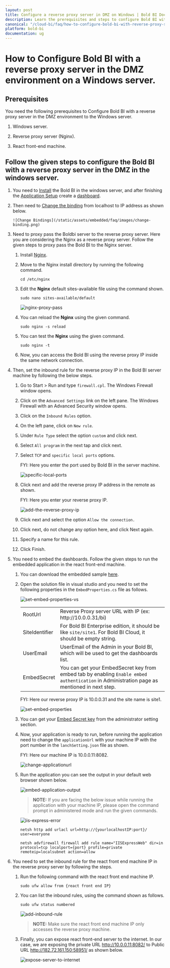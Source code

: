 ```yaml
---
layout: post
title: Configure a reverse proxy server in DMZ on Windows | Bold BI Docs
description: Learn the prerequisites and steps to configure Bold BI with a reverse proxy server in the DMZ environment on a Windows server.
canonical: "/cloud-bi/faq/how-to-configure-bold-bi-with-reverse-proxy-server-in-dmz-environment/"
platform: bold-bi
documentation: ug
---
```



# How to Configure Bold BI with a reverse proxy server in the DMZ environment on a Windows server.

## Prerequisites

You need the following prerequisites to Configure Bold BI with a reverse proxy server in the DMZ environment to the Windows server.

1. Windows server.

2. Reverse proxy server (Nginx).

3. React front-end machine.

## Follow the given steps to configure the Bold BI with a reverse proxy server in the DMZ in the windows server.

1. You need to  [Install](https://help.boldbi.com/embedded-bi/setup/deploying-in-windows/installation-and-deployment/) the Bold BI in the windows server, and after finishing the [Application Setup](https://help.boldbi.com/embedded-bi/application-startup/) create a [dashboard](https://help.boldbi.com/embedded-bi/getting-started/quick-start/).


2. Then need to [Change the binding](https://help.boldbi.com/embedded-bi/faq/how-to-change-binding-in-bold-bi-embedded/) from localhost to IP address as shown below.

       ![Change Bindings](/static/assets/embedded/faq/images/change-binding.png)

    
3. Need to proxy pass the Boldbi server to the reverse proxy server. Here you are considering the Nginx as a reverse proxy server. Follow the given steps to proxy pass the Bold BI to the Nginx server.
   
    1. Install [Nginx](https://www.digitalocean.com/community/tutorials/how-to-install-nginx-on-centos-8).

    2. Move to the Nginx install directory by running the following command.
        
        ~~~shell
        cd /etc/nginx
        ~~~ 
    3. Edit the **Nginx** default sites-available file using the command shown.

        ~~~shell
        sudo nano sites-available/default
        ~~~

        ![nginx-proxy-pass](/static/assets/embedded/faq/images/nginx-proxy-pass.png)

    4. You can reload the **Nginx** using the given command.

        ~~~shell
        sudo nginx -s reload
        ~~~
    
    5. You can test the **Nginx** using the given command.

        ~~~shell
        sudo nginx -t
        ~~~

    6. Now, you can access the Bold BI using the reverse proxy IP inside the same network connection. 

   
4. Then, set the inbound rule for the reverse proxy IP in the Bold BI server machine by following the below steps.

    1. Go to Start > Run and type `firewall.cpl`. The Windows Firewall window opens.

    2. Click on the `Advanced Settings` link on the left pane. The Windows Firewall with an Advanced Security window opens.

    3. Click on the `Inbound Rules` option.

    4. On the left pane, click on `New rule`.

    5. Under `Rule Type` select the option `custom` and click next.

    6. Select `All program` in the next tap and click next.

    7. Select `TCP` and `specific local ports` options.

        FYI: Here you enter the port used by Bold BI in the server machine.

        ![specific-local-ports](/static/assets/embedded/faq/images/specific-local-ports.png)

    8. Click next and add the reverse proxy IP address in the remote as shown.

        FYI: Here you enter your reverse proxy IP.

        ![add-the-reverse-proxy-ip](/static/assets/embedded/faq/images/add-the-reverse-proxy-ip.png)

    9. Click next and select the option `Allow the connection.`

    10. Click next, do not change any option here, and click Next again.

    11. Specify a name for this rule.

    12. Click Finish.


5. You need to embed the dashboards. Follow the given steps to run the embedded application in the react front-end machine.

    1. You can download the embedded sample [here](https://onpremise-demo.boldbi.com/getting-started/asp-net-core/sample.zip?_gl=1*6o0c72*_ga*NTYxNDY4NzE5LjE2NDczMjkxNDg.*_ga_SRXJZD7EME*MTY0NzM0MzA4OC4zLjAuMTY0NzM0MzA4OS4w).

    2. Open the solution file in visual studio and you need to set the following properties in the `EmbedProperties.cs` file as follows.

        ![set-embed-properties-vs](/static/assets/embedded/faq/images/set-embed-properties-vs.png)

        <meta charset="utf-8"/>
            <table>
            <tbody>
                <tr>
                    <td align="left">RootUrl</td>
                    <td align="left">Reverse Proxy server URL with IP (ex: http://10.0.0.31/bi)</td>
                </tr>
                <tr>
                    <td align="left">SiteIdentifier</td>
                    <td align="left">For Bold BI Enterprise edition, it should be like <code>site/site1</code>. For Bold BI Cloud, it should be empty string.</td>
                </tr>
                <tr>
                    <td align="left">UserEmail</td>
                    <td align="left">UserEmail of the Admin in your Bold BI, which will be used to get the dashboards list.</td>
                </tr>
                <tr>
                <td align="left">EmbedSecret</td>
                    <td align="left">You can get your EmbedSecret key from embed tab by enabling <code>Enable embed authentication</code> in Administration page as mentioned in next step. </td>
                </tr>    
            </tbody>
            </table>
    
        FYI: Here our reverse proxy IP is 10.0.0.31 and the site name is site1.
        
        ![set-embed-properties](/static/assets/embedded/faq/images/set-embed-properties.png)

    3. You can get your [Embed Secret key](https://help.boldbi.com/embedded-bi/site-administration/embed-settings/) from the administrator setting section.

	4. Now, your application is ready to run, before running the application need to change the `applicationUrl` with your machine IP with the port number in the `lanchSetting.json` file as shown.

        FYI: Here our machine IP is 10.0.0.11:8082.

        ![change-applicationurl](/static/assets/embedded/faq/images/change-applicationurl.png)

	5. Run the application you can see the output in your default web browser shown below.

        ![embed-application-output](/static/assets/embedded/faq/images/embed-application-output.png)

         > **NOTE:** If you are facing the below issue while running the application with your machine IP, please open the command prompt in administered mode and run the given commands.

        ![iis-express-error](/static/assets/embedded/faq/images/iis-express-error.png)

        ~~~shell
        netsh http add urlacl url=http://{yourlocalhostIP:port}/ user=everyone

        netsh advfirewall firewall add rule name="IISExpressWeb" dir=in protocol=tcp localport={port} profile=private remoteip=localsubnet action=allow
        ~~~

        
6. You need to set the inbound rule for the react front end machine IP in the reverse proxy server by following the steps.

	1. Run the following command with the react front end machine IP.

        ~~~shell
        sudo ufw allow from {react front end IP}
        ~~~

    2. You can list the inbound rules, using the command shown as follows.

        ~~~shell
        sudo ufw status numbered
        ~~~

        ![add-inbound-rule](/static/assets/embedded/faq/images/add-inbound-rule.png)

        > **NOTE:** Make sure the react front end machine IP only accesses the reverse proxy machine.

    3. Finally, you can expose react front-end server to the internet. In our case, we are exposing the private URL http://10.0.0.11:8082/ to Public URL http://182.72.161.150:58951/ as shown below.

        ![expose-server-to-internet](/static/assets/embedded/faq/images/expose-server-to-internet.png)



